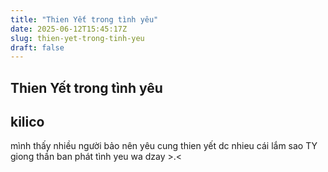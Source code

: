 ```yaml
---
title: "Thien Yết trong tình yêu"
date: 2025-06-12T15:45:17Z
slug: thien-yet-trong-tinh-yeu
draft: false
---
```


## Thien Yết trong tình yêu

## kilico

mình thấy nhiều người bảo nên yêu cung thien yết dc nhieu cái lắm sao TY giong thần ban phát tình yeu wa dzay >.<